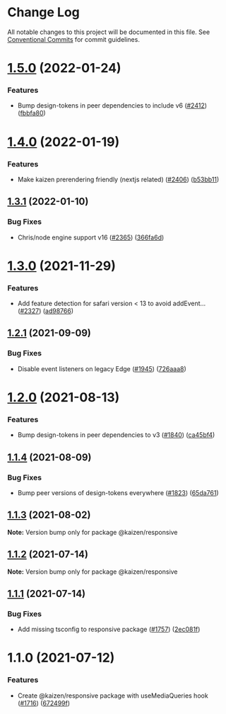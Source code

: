 # Change Log

All notable changes to this project will be documented in this file.
See [Conventional Commits](https://conventionalcommits.org) for commit guidelines.

# [1.5.0](https://github.com/cultureamp/kaizen-design-system/compare/@kaizen/responsive@1.4.0...@kaizen/responsive@1.5.0) (2022-01-24)


### Features

* Bump design-tokens in peer dependencies to include v6 ([#2412](https://github.com/cultureamp/kaizen-design-system/issues/2412)) ([fbbfa80](https://github.com/cultureamp/kaizen-design-system/commit/fbbfa80d334db9311b228568b5632cb2f8022136))





# [1.4.0](https://github.com/cultureamp/kaizen-design-system/compare/@kaizen/responsive@1.3.1...@kaizen/responsive@1.4.0) (2022-01-19)


### Features

* Make kaizen prerendering friendly (nextjs related) ([#2406](https://github.com/cultureamp/kaizen-design-system/issues/2406)) ([b53bb11](https://github.com/cultureamp/kaizen-design-system/commit/b53bb118157c98874554bd565853797beb72e590))





## [1.3.1](https://github.com/cultureamp/kaizen-design-system/compare/@kaizen/responsive@1.3.0...@kaizen/responsive@1.3.1) (2022-01-10)


### Bug Fixes

* Chris/node engine support v16 ([#2365](https://github.com/cultureamp/kaizen-design-system/issues/2365)) ([366fa6d](https://github.com/cultureamp/kaizen-design-system/commit/366fa6d156d2a4a2b35b1356bbcf18adf2189f2b))





# [1.3.0](https://github.com/cultureamp/kaizen-design-system/compare/@kaizen/responsive@1.2.1...@kaizen/responsive@1.3.0) (2021-11-29)


### Features

* Add feature detection for safari version < 13 to avoid addEvent… ([#2327](https://github.com/cultureamp/kaizen-design-system/issues/2327)) ([ad98766](https://github.com/cultureamp/kaizen-design-system/commit/ad98766c75358670ea9575f5b05c58836607c24c))





## [1.2.1](https://github.com/cultureamp/kaizen-design-system/compare/@kaizen/responsive@1.2.0...@kaizen/responsive@1.2.1) (2021-09-09)


### Bug Fixes

* Disable event listeners on legacy Edge ([#1945](https://github.com/cultureamp/kaizen-design-system/issues/1945)) ([726aaa8](https://github.com/cultureamp/kaizen-design-system/commit/726aaa8704e7fc0f80c0d8164f63158d4a8eeb24))





# [1.2.0](https://github.com/cultureamp/kaizen-design-system/compare/@kaizen/responsive@1.1.4...@kaizen/responsive@1.2.0) (2021-08-13)


### Features

* Bump design-tokens in peer dependencies to v3 ([#1840](https://github.com/cultureamp/kaizen-design-system/issues/1840)) ([ca45bf4](https://github.com/cultureamp/kaizen-design-system/commit/ca45bf4707b5fbf907163653549e17682c46f636))





## [1.1.4](https://github.com/cultureamp/kaizen-design-system/compare/@kaizen/responsive@1.1.3...@kaizen/responsive@1.1.4) (2021-08-09)


### Bug Fixes

* Bump peer versions of design-tokens everywhere ([#1823](https://github.com/cultureamp/kaizen-design-system/issues/1823)) ([65da761](https://github.com/cultureamp/kaizen-design-system/commit/65da761807b4d907a342b9bb4ed2bbbe40a06048))





## [1.1.3](https://github.com/cultureamp/kaizen-design-system/compare/@kaizen/responsive@1.1.2...@kaizen/responsive@1.1.3) (2021-08-02)

**Note:** Version bump only for package @kaizen/responsive





## [1.1.2](https://github.com/cultureamp/kaizen-design-system/compare/@kaizen/responsive@1.1.1...@kaizen/responsive@1.1.2) (2021-07-14)

**Note:** Version bump only for package @kaizen/responsive





## [1.1.1](https://github.com/cultureamp/kaizen-design-system/compare/@kaizen/responsive@1.1.0...@kaizen/responsive@1.1.1) (2021-07-14)


### Bug Fixes

* Add missing tsconfig to responsive package ([#1757](https://github.com/cultureamp/kaizen-design-system/issues/1757)) ([2ec081f](https://github.com/cultureamp/kaizen-design-system/commit/2ec081f5191daec5c4e33ead2fe8ff06232db5d9))





# 1.1.0 (2021-07-12)


### Features

* Create @kaizen/responsive package with useMediaQueries hook ([#1716](https://github.com/cultureamp/kaizen-design-system/issues/1716)) ([672499f](https://github.com/cultureamp/kaizen-design-system/commit/672499f0967192031ae9883972a3af35620053af))
